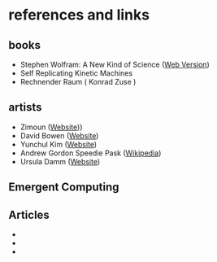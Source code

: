 # references and links

## books
- Stephen Wolfram: A New Kind of Science ([Web Version](https://www.wolframscience.com/nks/))
- Self Replicating Kinetic Machines
- Rechnender Raum ( Konrad Zuse )


## artists
- Zimoun ([Website](https://www.zimoun.net/)))
- David Bowen ([Website](https://www.dwbowen.com/))
- Yunchul Kim ([Website](https://yunchulkim.net/))
- Andrew Gordon Speedie Pask ([Wikipedia](https://en.wikipedia.org/wiki/Gordon_Pask))
- Ursula Damm ([Website](https://ursuladamm.de/))

## Emergent Computing


## Articles
-
-
-
